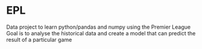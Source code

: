 # EPL
Data project to learn python/pandas and numpy using the Premier League  
Goal is to analyse the historical data and create a model that can predict the result of a particular game  
